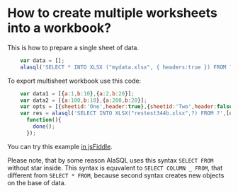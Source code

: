 # How to create multiple worksheets into a workbook?

This is how to prepare a single sheet of data.
```js
    var data = [];
    alasql('SELECT * INTO XLSX ("mydata.xlsx", { headers:true }) FROM ?', data);
```

To export multisheet workbook use this code:
```js
    var data1 = [{a:1,b:10},{a:2,b:20}];
    var data2 = [{a:100,b:10},{a:200,b:20}];
    var opts = [{sheetid:'One',header:true},{sheetid:'Two',header:false}];
    var res = alasql('SELECT INTO XLSX("restest344b.xlsx",?) FROM ?',[opts,[data1,data2]],
      function(){
        done();
      });
```
You can try this example [in jsFiddle](http://jsfiddle.net/6ckj281f/).

Please note, that by some reason AlaSQL uses this syntax ```SELECT FROM``` without star inside. This syntax is equvalent to ```SELECT COLUMN _ FROM```, that different from ```SELECT * FROM```, because second syntax creates new objects on the base of data. 

